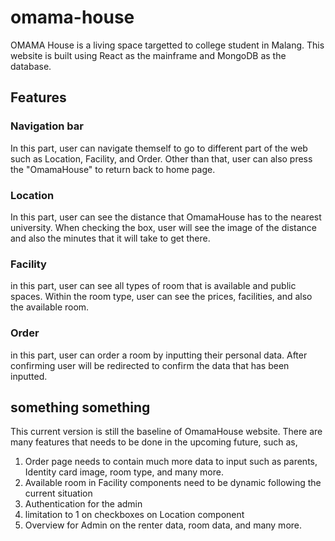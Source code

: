 # omama-house

OMAMA House is a living space targetted to college student in Malang. This website is built using React as the mainframe and MongoDB as the database.

## Features
### Navigation bar
In this part, user can navigate themself to go to different part of the web such as Location, Facility, and Order. Other than that, user can also press the "OmamaHouse" to return back to home page.

### Location
In this part, user can see the distance that OmamaHouse has to the nearest university. When checking the box, user will see the image of the distance and also the minutes that it will take to get there.

### Facility
in this part, user can see all types of room that is available and public spaces. Within the room type, user can see the prices, facilities, and also the available room.

### Order
in this part, user can order a room by inputting their personal data. After confirming user will be redirected to confirm the data that has been inputted.

## something something
This current version is still the baseline of OmamaHouse website. There are many features that needs to be done in the upcoming future, such as,
1. Order page needs to contain much more data to input such as parents, Identity card image, room type, and many more.
2. Available room in Facility components need to be dynamic following the current situation
3. Authentication for the admin
4. limitation to 1 on checkboxes on Location component
5. Overview for Admin on the renter data, room data, and many more.
